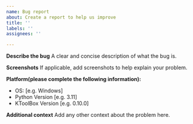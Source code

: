 ```yaml
---
name: Bug report
about: Create a report to help us improve
title: ''
labels: ''
assignees: ''

---
```


**Describe the bug**
A clear and concise description of what the bug is.

**Screenshots**
If applicable, add screenshots to help explain your problem.

**Platform(please complete the following information):**
 - OS: [e.g. Windows]
 - Python Version [e.g. 3.11]
 - KToolBox Version [e.g. 0.10.0]

**Additional context**
Add any other context about the problem here.

